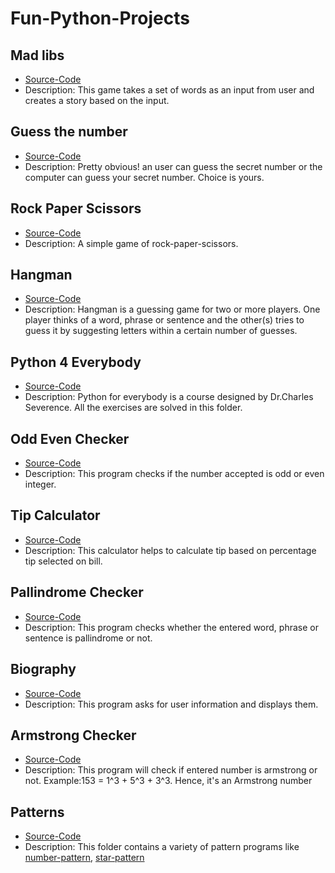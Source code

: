 # Fun-Python-Projects
<!-- New readme coming soon!! -->
## Mad libs  
- [Source-Code](https://github.com/MihirMore/Fun-Python-Projects/tree/main/Madlibs)
- Description: This game takes a set of words as an input from user and creates a story based on the input.

## Guess the number 
- [Source-Code](https://github.com/MihirMore/Fun-Python-Projects/tree/main/Guess_the_number)
- Description: Pretty obvious! an user can guess the secret number or the computer can guess your secret number. Choice is yours.

## Rock Paper Scissors
- [Source-Code](https://github.com/MihirMore/Fun-Python-Projects/tree/main/rock-paper-scissors)
- Description: A simple game of rock-paper-scissors.

## Hangman
- [Source-Code](https://github.com/MihirMore/Fun-Python-Projects/tree/main/Hangman)
- Description: Hangman is a guessing game for two or more players. One player thinks of a word, phrase or sentence and the other(s) tries to guess it by suggesting letters within   a certain number of guesses.

## Python 4 Everybody
- [Source-Code](https://github.com/MihirMore/Fun-Python-Projects/tree/main/Python4everybody)
- Description: Python for everybody is a course designed by Dr.Charles Severence. All the exercises are solved in this folder. 

## Odd Even Checker
- [Source-Code](https://github.com/MihirMore/Fun-Python-Projects/tree/main/Odd-Even)
- Description: This program checks if the number accepted is odd or even integer.

## Tip Calculator
- [Source-Code](https://github.com/MihirMore/Fun-Python-Projects/tree/main/Tip-calculator)
- Description: This calculator helps to calculate tip based on percentage tip selected on bill.

## Pallindrome Checker
- [Source-Code](https://github.com/MihirMore/Fun-Python-Projects/tree/main/Pallindrome)
- Description: This program checks whether the entered word, phrase or sentence is pallindrome or not.

## Biography
- [Source-Code](https://github.com/MihirMore/Fun-Python-Projects/tree/main/Biography)
- Description: This program asks for user information and displays them.

## Armstrong Checker
- [Source-Code](https://github.com/MihirMore/Fun-Python-Projects/tree/main/Armstrong)
- Description: This program will check if entered number is armstrong or not. Example:153 = 1^3 + 5^3 + 3^3. Hence, it's an Armstrong number

## Patterns
- [Source-Code](https://github.com/MihirMore/Fun-Python-Projects/tree/main/Patterns)
- Description: This folder contains a variety of pattern programs like [number-pattern](https://github.com/MihirMore/Fun-Python-Projects/tree/main/Patterns/Number-Pattern), 
               [star-pattern](https://github.com/MihirMore/Fun-Python-Projects/tree/main/Patterns/Star-Pattern) 
              
